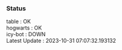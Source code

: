 ### Status


table : OK  
hogwarts : OK  
icy-bot : DOWN  
Latest Update : 2023-10-31 07:07:32.193132
